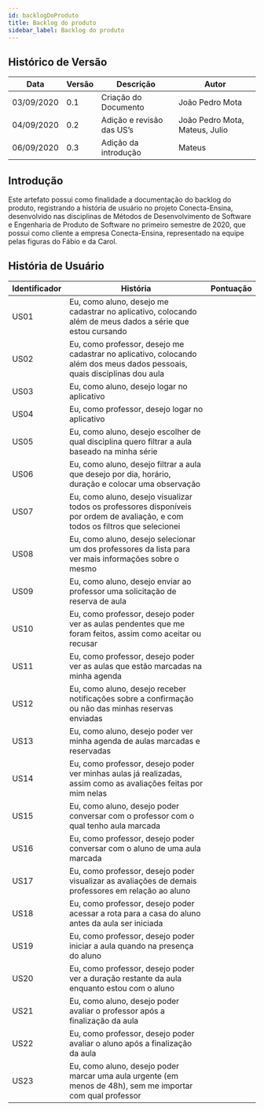 ```yaml
---
id: backlogDoProduto
title: Backlog do produto
sidebar_label: Backlog do produto
---
```


## Histórico de Versão

| Data | Versão | Descrição | Autor |
|--------|-----------|---------------|---------|
| 03/09/2020 | 0.1 | Criação do Documento | João Pedro Mota |
| 04/09/2020 | 0.2 | Adição e revisão das US’s | João Pedro Mota, Mateus, Julio |
| 06/09/2020 | 0.3 | Adição da introdução | Mateus |

## Introdução

Este artefato possui como finalidade a documentação do backlog do produto, registrando a história de usuário no projeto Conecta-Ensina, desenvolvido nas disciplinas de Métodos de Desenvolvimento de Software e Engenharia de Produto de Software no primeiro semestre de 2020, que possui como cliente a empresa Conecta-Ensina, representado na equipe pelas figuras do Fábio e da Carol.

## História de Usuário

| Identificador | História | Pontuação |
|----|----|----|
| US01 | Eu, como aluno, desejo me cadastrar no aplicativo, colocando além de meus dados a série que estou cursando |   |
| US02 | Eu, como professor, desejo me cadastrar no aplicativo, colocando além dos meus dados pessoais, quais disciplinas dou aula |  |
| US03 | Eu, como aluno, desejo logar no aplicativo |   |
| US04 | Eu, como professor, desejo logar no aplicativo |   |
| US05 | Eu, como aluno, desejo escolher de qual disciplina quero filtrar a aula baseado na minha série |  |
| US06 | Eu, como aluno, desejo filtrar a aula que desejo por dia, horário, duração e colocar uma observação |  |
| US07 | Eu, como aluno, desejo visualizar todos os professores disponíveis por ordem de avaliação, e com todos os filtros que selecionei |  |
| US08 | Eu, como aluno, desejo selecionar um dos professores da lista para ver mais informações sobre o mesmo |  |
| US09 | Eu, como aluno, desejo enviar ao professor uma solicitação de reserva de aula |  |
| US10 | Eu, como professor, desejo poder ver as aulas pendentes que me foram feitos, assim como aceitar ou recusar |  |
| US11 | Eu, como professor, desejo poder ver as aulas que estão marcadas na minha agenda |  |
| US12 | Eu, como aluno, desejo receber notificações sobre a confirmação ou não das minhas reservas enviadas |  |
| US13 | Eu, como aluno, desejo poder ver minha agenda de aulas marcadas e reservadas ||
| US14 | Eu, como professor, desejo poder ver minhas aulas já realizadas, assim como as avaliações feitas por mim nelas |  | 
| US15 | Eu, como aluno, desejo poder conversar com  o professor com o qual tenho aula marcada |  | 
| US16 | Eu, como professor, desejo poder conversar com o aluno de uma aula marcada |  | 
| US17 | Eu, como professor, desejo poder visualizar as avaliações de demais professores em relação ao aluno |  | 
| US18 | Eu, como professor, desejo poder acessar a rota para a casa do aluno antes da aula ser iniciada |  | 
| US19 | Eu, como professor, desejo poder iniciar a aula quando na presença do aluno |  | 
| US20 | Eu, como professor, desejo poder ver a duração restante da aula enquanto estou com o aluno |  | 
| US21 | Eu, como aluno, desejo poder avaliar o professor após a finalização da aula |  | 
| US22 | Eu, como professor, desejo poder avaliar o aluno após a finalização da aula |  | 
| US23 | Eu, como aluno, desejo poder marcar uma aula urgente (em menos de 48h), sem me importar com qual professor |  | 